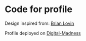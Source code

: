 # Code for profile

Design inspired from: [Brian Lovin](https://brianlovin.com/)

Profile deployed on [Digital-Madness](https://digital-madness.in)
